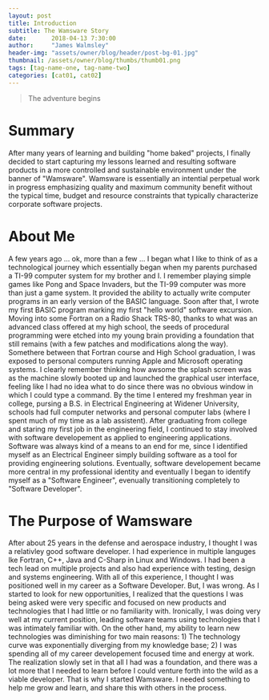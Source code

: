 ```yaml
---
layout: post
title: Introduction
subtitle: The Wamsware Story
date:       2018-04-13 7:30:00
author:     "James Walmsley"
header-img: "assets/owner/blog/header/post-bg-01.jpg"
thumbnail: /assets/owner/blog/thumbs/thumb01.png
tags: [tag-name-one, tag-name-two]
categories: [cat01, cat02]
---
```


> The adventure begins

# Summary

After many years of learning and building "home baked" projects, I finally decided to start capturing my lessons learned and resulting software products in a more controlled and sustainable environment under the banner of "Wamsware".  Wamsware is essentially an intential perpetual work in progress emphasizing quality and maximum community benefit without the typical time, budget and resource constraints that typically characterize corporate software projects.

# About Me

A few years ago ... ok, more than a few ... I began what I like to think of as a technological journey which essentially began when my parents purchased a TI-99 computer system for my brother and I.  I remember playing simple games like Pong and Space Invaders, but the TI-99 computer was more than just a game system.  It provided the ability to actually write computer programs in an early version of the BASIC language. Soon after that, I wrote my first BASIC program marking my first "hello world" software excursion.  Moving into some Fortran on a Radio Shack TRS-80, thanks to what was an advanced class offered at my high school, the seeds of procedural programming were etched into my young brain providing a foundation that still remains (with a few patches and modifications along the way).  Somethere between that Fortran course and High School graduation, I was exposed to personal computers running Apple and Microsoft operating systems.  I clearly remember thinking how awsome the splash screen was as the machine slowly booted up and launched the graphical user interface, feeling like I had no idea what to do since there was no obvious window in which I could type a command.  By the time I entered my freshman year in college, pursing a B.S. in Electrical Engineering at Widener University, schools had full computer networks and personal computer labs (where I spent much of my time as a lab assistent). After graduating from college and staring my first job in the engineering field, I continued to stay involved with software developement as applied to engineering applications.  Software was always kind of a means to an end for me, since I identified myself as an Electrical Engineer simply building software as a tool for providing engineering solutions.  Eventually, software developement became more central in my professional identity and eventually I began to identify myself as a "Software Engineer", evenually transitioning completely to "Software Developer".  

# The Purpose of Wamsware

After about 25 years in the defense and aerospace industry, I thought I was a relativley good software developer.  I had experience in multiple languges lke Fortran, C++, Java and C-Sharp in Linux and Windows.  I had been a tech lead on multiple projects and also had experience with testing, design and systems engineering.  With all of this experience, I thought I was positioned well in my career as a Software Developer.  But, I was wrong.  As I started to look for new opportunities, I realized that the questions I was being asked were very specific and focused on new products and technologies that I had little or no familiarity with.  Ironically, I was doing very well at my current position, leading software teams using technologies that I was intimately familiar with.  On the other hand, my ability to learn new technologies was diminishing for two main reasons:  1) The technology curve was exponentially diverging from my knowledge base; 2) I was spending all of my career developement focused time and energy at work.  The realization slowly set in that all I had was a foundation, and there was a lot more that I needed to learn before I could venture forth into the wild as a viable developer.  That is why I started Wamsware.  I needed something to help me grow and learn, and share this with others in the process.
